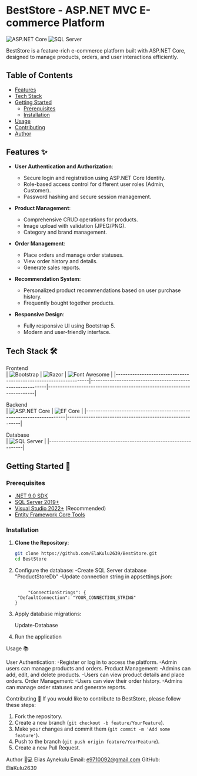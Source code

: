 # BestStore - ASP.NET MVC E-commerce Platform

![ASP.NET Core](https://img.shields.io/badge/.NET-9.0-blue)
![SQL Server](https://img.shields.io/badge/SQL_Server-2019+-blue)

BestStore is a feature-rich e-commerce platform built with ASP.NET Core, designed to manage products, orders, and user interactions efficiently.

## Table of Contents
- [Features](#features)
- [Tech Stack](#tech-stack)
- [Getting Started](#getting-started)
  - [Prerequisites](#prerequisites)
  - [Installation](#installation)
- [Usage](#usage)
- [Contributing](#contributing)
- [Author](#author)

## Features ✨
- **User Authentication and Authorization**:
  - Secure login and registration using ASP.NET Core Identity.
  - Role-based access control for different user roles (Admin, Customer).
  - Password hashing and secure session management.

- **Product Management**:
  - Comprehensive CRUD operations for products.
  - Image upload with validation (JPEG/PNG).
  - Category and brand management.

- **Order Management**:
  - Place orders and manage order statuses.
  - View order history and details.
  - Generate sales reports.

- **Recommendation System**:
  - Personalized product recommendations based on user purchase history.
  - Frequently bought together products.

- **Responsive Design**:
  - Fully responsive UI using Bootstrap 5.
  - Modern and user-friendly interface.

## Tech Stack 🛠
Frontend  
| ![Bootstrap](https://img.shields.io/badge/Bootstrap-5.0+-purple) | ![Razor](https://img.shields.io/badge/Razor-ASP.NET-blue) | ![Font Awesome](https://img.shields.io/badge/Font_Awesome-6.0+-orange) |
|------------------------------------------------------------------|-----------------------------------------------------------|------------------------------------------------------------------------|

Backend  
| ![ASP.NET Core](https://img.shields.io/badge/ASP.NET_Core-9.0-blue) | ![EF Core](https://img.shields.io/badge/EF_Core-9.0-red) |
|---------------------------------------------------------------------|----------------------------------------------------------|

Database  
| ![SQL Server](https://img.shields.io/badge/SQL_Server-2019+-blue) |
|-------------------------------------------------------------------|

## Getting Started 🚀

### Prerequisites
- [.NET 9.0 SDK](https://dotnet.microsoft.com/download)
- [SQL Server 2019+](https://www.microsoft.com/en-us/sql-server/sql-server-downloads)
- [Visual Studio 2022+](https://visualstudio.microsoft.com/) (Recommended)
- [Entity Framework Core Tools](https://docs.microsoft.com/en-us/ef/core/cli/)

### Installation
1. **Clone the Repository**:
   ```bash
   git clone https://github.com/ElaKulu2639/BestStore.git
   cd BestStore

2. Configure the database:
     -Create SQL Server database "ProductStoreDb"
     -Update connection string in appsettings.json:
   ```
   
        "ConnectionStrings": {
    "DefaultConnection": "YOUR_CONNECTION_STRING"
   }

3. Apply database migrations:
   
     Update-Database

4. Run the application

Usage 📚

User Authentication:
  -Register or log in to access the platform.
  -Admin users can manage products and orders.
Product Management:
   -Admins can add, edit, and delete products.
   -Users can view product details and place orders.
Order Management:
   -Users can view their order history.
   -Admins can manage order statuses and generate reports.

Contributing 🤝
If you would like to contribute to BestStore, please follow these steps:
1. Fork the repository.
2. Create a new branch (`git checkout -b feature/YourFeature`).
3. Make your changes and commit them (`git commit -m 'Add some feature'`).
4. Push to the branch (`git push origin feature/YourFeature`).
5. Create a new Pull Request.


Author 👨💻
Elias Aynekulu
Email: e9710092@gmail.com
GitHub: ElaKulu2639
